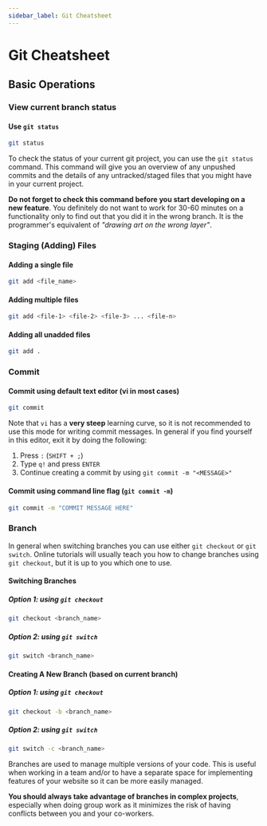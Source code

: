 ```yaml
---
sidebar_label: Git Cheatsheet
---
```


# Git Cheatsheet

## Basic Operations
### View current branch status
#### Use `git status`
```bash
git status
```
To check the status of your current git project, you can use the `git status` command. This command will give you an overview of any unpushed commits and the details of any untracked/staged files that you might have in your current project. 

**Do not forget to check this command before you start developing on a new feature**. You definitely do not want to work for 30-60 minutes on a functionality only to find out that you did it in the wrong branch. It is the programmer's equivalent of *"drawing art on the wrong layer"*.

### Staging (Adding) Files
#### Adding a single file
```bash
git add <file_name>
```

#### Adding multiple files
```bash
git add <file-1> <file-2> <file-3> ... <file-n>
```

#### Adding all unadded files
```bash
git add .
```

### Commit
#### Commit using default text editor (vi in most cases)
```bash
git commit
```

Note that `vi` has a **very steep** learning curve, so it is not recommended to use this mode for writing commit messages. In general if you find yourself in this editor, exit it by doing the following:
1. Press `:` (`SHIFT + ;`)
2. Type `q!` and press `ENTER`
3. Continue creating a commit by using `git commit -m "<MESSAGE>"`

#### Commit using command line flag (`git commit -m`)
```bash
git commit -m "COMMIT MESSAGE HERE"
```

### Branch
In general when switching branches you can use either `git checkout` or `git switch`. Online tutorials will usually teach you how to change branches using `git checkout`, but it is up to you which one to use.

#### Switching Branches
##### Option 1: using `git checkout`
```bash
git checkout <branch_name>
```

##### Option 2: using `git switch`
```bash
git switch <branch_name>
```

#### Creating A New Branch (based on current branch)
##### Option 1: using `git checkout`
```bash
git checkout -b <branch_name>
```

##### Option 2: using `git switch`
```bash
git switch -c <branch_name>
```

Branches are used to manage multiple versions of your code. This is useful when working in a team and/or to have a separate space for implementing features of your website so it can be more easily managed.

**You should always take advantage of branches in complex projects**, especially when doing group work as it minimizes the risk of having conflicts between you and your co-workers.

